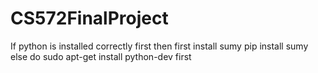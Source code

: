 # CS572FinalProject
If python is installed correctly first then first install sumy
    pip install sumy
else do sudo apt-get install python-dev first 
